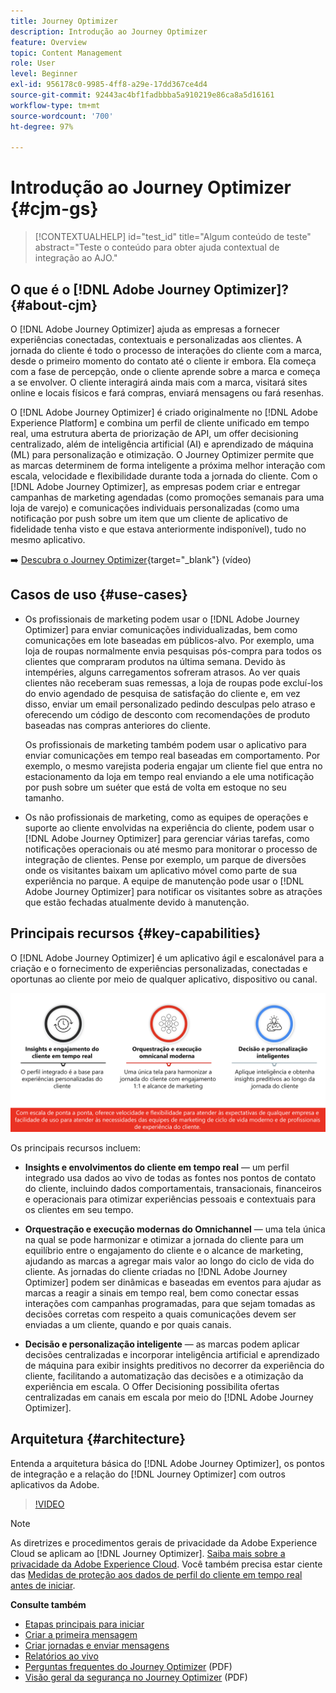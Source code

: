 ```yaml
---
title: Journey Optimizer
description: Introdução ao Journey Optimizer
feature: Overview
topic: Content Management
role: User
level: Beginner
exl-id: 956178c0-9985-4ff8-a29e-17dd367ce4d4
source-git-commit: 92443ac4bf1fadbbba5a910219e86ca8a5d16161
workflow-type: tm+mt
source-wordcount: '700'
ht-degree: 97%

---
```


# Introdução ao Journey Optimizer {#cjm-gs}

>[!CONTEXTUALHELP]
>id="test_id"
>title="Algum conteúdo de teste"
>abstract="Teste o conteúdo para obter ajuda contextual de integração ao AJO."

## O que é o [!DNL Adobe Journey Optimizer]?{#about-cjm}

O [!DNL Adobe Journey Optimizer] ajuda as empresas a fornecer experiências conectadas, contextuais e personalizadas aos clientes. A jornada do cliente é todo o processo de interações do cliente com a marca, desde o primeiro momento do contato até o cliente ir embora. Ela começa com a fase de percepção, onde o cliente aprende sobre a marca e começa a se envolver. O cliente interagirá ainda mais com a marca, visitará sites online e locais físicos e fará compras, enviará mensagens ou fará resenhas.

O [!DNL Adobe Journey Optimizer] é criado originalmente no [!DNL Adobe Experience Platform] e combina um perfil de cliente unificado em tempo real, uma estrutura aberta de priorização de API, um offer decisioning centralizado, além de inteligência artificial (AI) e aprendizado de máquina (ML) para personalização e otimização. O Journey Optimizer permite que as marcas determinem de forma inteligente a próxima melhor interação com escala, velocidade e flexibilidade durante toda a jornada do cliente. Com o [!DNL Adobe Journey Optimizer], as empresas podem criar e entregar campanhas de marketing agendadas (como promoções semanais para uma loja de varejo) e comunicações individuais personalizadas (como uma notificação por push sobre um item que um cliente de aplicativo de fidelidade tenha visto e que estava anteriormente indisponível), tudo no mesmo aplicativo.

➡️ [Descubra o Journey Optimizer](https://experienceleague.adobe.com/docs/journey-optimizer-learn/tutorials/introduction-to-journey-optimizer/introduction.html?lang=pt-BR){target=&quot;_blank&quot;} (vídeo)


## Casos de uso {#use-cases}

* Os profissionais de marketing podem usar o [!DNL Adobe Journey Optimizer] para enviar comunicações individualizadas, bem como comunicações em lote baseadas em públicos-alvo. Por exemplo, uma loja de roupas normalmente envia pesquisas pós-compra para todos os clientes que compraram produtos na última semana. Devido às intempéries, alguns carregamentos sofreram atrasos. Ao ver quais clientes não receberam suas remessas, a loja de roupas pode excluí-los do envio agendado de pesquisa de satisfação do cliente e, em vez disso, enviar um email personalizado pedindo desculpas pelo atraso e oferecendo um código de desconto com recomendações de produto baseadas nas compras anteriores do cliente.

   Os profissionais de marketing também podem usar o aplicativo para enviar comunicações em tempo real baseadas em comportamento. Por exemplo, o mesmo varejista poderia engajar um cliente fiel que entra no estacionamento da loja em tempo real enviando a ele uma notificação por push sobre um suéter que está de volta em estoque no seu tamanho.

* Os não profissionais de marketing, como as equipes de operações e suporte ao cliente envolvidas na experiência do cliente, podem usar o [!DNL Adobe Journey Optimizer] para gerenciar várias tarefas, como notificações operacionais ou até mesmo para monitorar o processo de integração de clientes. Pense por exemplo, um parque de diversões onde os visitantes baixam um aplicativo móvel como parte de sua experiência no parque. A equipe de manutenção pode usar o [!DNL Adobe Journey Optimizer] para notificar os visitantes sobre as atrações que estão fechadas atualmente devido à manutenção.

## Principais recursos {#key-capabilities}

O [!DNL Adobe Journey Optimizer] é um aplicativo ágil e escalonável para a criação e o fornecimento de experiências personalizadas, conectadas e oportunas ao cliente por meio de qualquer aplicativo, dispositivo ou canal.

![](../assets/ajo-capabilities.png)

Os principais recursos incluem:

* **Insights e envolvimentos do cliente em tempo real** — um perfil integrado usa dados ao vivo de todas as fontes nos pontos de contato do cliente, incluindo dados comportamentais, transacionais, financeiros e operacionais para otimizar experiências pessoais e contextuais para os clientes em seu tempo.

* **Orquestração e execução modernas do Omnichannel** — uma tela única na qual se pode harmonizar e otimizar a jornada do cliente para um equilíbrio entre o engajamento do cliente e o alcance de marketing, ajudando as marcas a agregar mais valor ao longo do ciclo de vida do cliente. As jornadas do cliente criadas no [!DNL Adobe Journey Optimizer] podem ser dinâmicas e baseadas em eventos para ajudar as marcas a reagir a sinais em tempo real, bem como conectar essas interações com campanhas programadas, para que sejam tomadas as decisões corretas com respeito a quais comunicações devem ser enviadas a um cliente, quando e por quais canais.

* **Decisão e personalização inteligente** — as marcas podem aplicar decisões centralizadas e incorporar inteligência artificial e aprendizado de máquina para exibir insights preditivos no decorrer da experiência do cliente, facilitando a automatização das decisões e a otimização da experiência em escala. O Offer Decisioning possibilita ofertas centralizadas em canais em escala por meio do [!DNL Adobe Journey Optimizer].

## Arquitetura {#architecture}

Entenda a arquitetura básica do [!DNL Adobe Journey Optimizer], os pontos de integração e a relação do [!DNL Journey Optimizer] com outros aplicativos da Adobe.

>[!VIDEO](https://video.tv.adobe.com/v/334205?quality=12)


>[!NOTE]
>
> As diretrizes e procedimentos gerais de privacidade da Adobe Experience Cloud se aplicam ao [!DNL Journey Optimizer]. [Saiba mais sobre a privacidade da Adobe Experience Cloud](https://www.adobe.com/br/privacy/experience-cloud.html).
> Você também precisa estar ciente das [Medidas de proteção aos dados de perfil do cliente em tempo real antes de iniciar](https://experienceleague.adobe.com/docs/experience-platform/profile/guardrails.html?lang=pt-BR).


**Consulte também**

* [Etapas principais para iniciar](quick-start.md)
* [Criar a primeira mensagem](../messages/get-started-content.md)
* [Criar jornadas e enviar mensagens](../building-journeys/journey-gs.md)
* [Relatórios ao vivo](../reports/live-report.md)
* [Perguntas frequentes do Journey Optimizer](../assets/do-not-localize/AJO-FAQ.pdf) (PDF)
* [Visão geral da segurança no Journey Optimizer](https://www.adobe.com/content/dam/cc/en/security/pdfs/AJO_SecurityOverview.pdf) (PDF)
